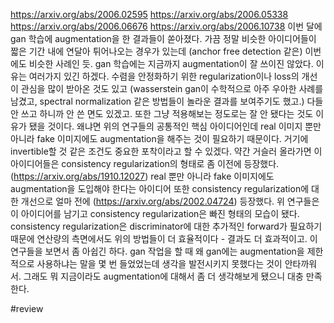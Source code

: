 https://arxiv.org/abs/2006.02595
https://arxiv.org/abs/2006.05338
https://arxiv.org/abs/2006.06676
https://arxiv.org/abs/2006.10738
이번 달에 gan 학습에 augmentation을 한 결과들이 쏟아졌다. 가끔 정말 비슷한 아이디어들이 짧은 기간 내에 연달아 튀어나오는 경우가 있는데 (anchor free detection 같은) 이번에도 비슷한 사례인 듯.
gan 학습에는 지금까지 augmentation이 잘 쓰이진 않았다. 이유는 여러가지 있긴 하겠다. 수렴을 안정화하기 위한 regularization이나 loss의 개선이 관심을 많이 받아온 것도 있고 (wasserstein gan이 수학적으로 아주 우아한 사례를 남겼고, spectral normalization 같은 방법들이 놀라운 결과를 보여주기도 했고.) 다들 안 쓰고 하니까 안 쓴 면도 있겠고.
또한 그냥 적용해보는 정도로는 잘 안 됐다는 것도 이유가 됐을 것이다. 왜냐면 위의 연구들의 공통적인 핵심 아이디어인데 real 이미지 뿐만 아니라 fake 이미지에도 augmentation을 해주는 것이 필요하기 때문이다. 거기에 invertible할 것 같은 조건도 중요한 포착이라고 할 수 있겠다.
약간 거슬러 올라가면 이 아이디어들은 consistency regularization의 형태로 좀 이전에 등장했다. (https://arxiv.org/abs/1910.12027) real 뿐만 아니라 fake 이미지에도 augmentation을 도입해야 한다는 아이디어 또한 consistency regularization에 대한 개선으로 얼마 전에 (https://arxiv.org/abs/2002.04724) 등장했다. 위 연구들은 이 아이디어를 남기고 consistency regularization은 빠진 형태의 모습이 됐다. consistency regularization은 discriminator에 대한 추가적인 forward가 필요하기 때문에 연산량의 측면에서도 위의 방법들이 더 효율적이다 - 결과도 더 효과적이고.
이 연구들을 보면서 좀 아쉽긴 하다. gan 작업을 할 때 왜 gan에는 augmentation을 제한적으로 사용하냐는 말을 몇 번 들었었는데 생각을 발전시키지 못했다는 것이 안타까워서. 그래도 뭐 지금이라도 augmentation에 대해서 좀 더 생각해보게 됐으니 대충 만족한다.

#review 